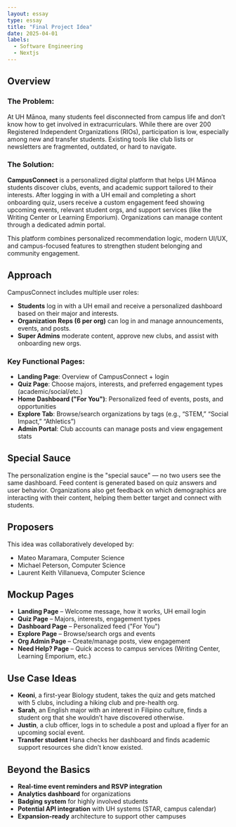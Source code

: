 ```yaml
---
layout: essay
type: essay
title: "Final Project Idea"
date: 2025-04-01
labels:
  - Software Engineering
  - Nextjs
---
```


## Overview

### The Problem:
At UH Mānoa, many students feel disconnected from campus life and don’t know how to get involved in extracurriculars. While there are over 200 Registered Independent Organizations (RIOs), participation is low, especially among new and transfer students. Existing tools like club lists or newsletters are fragmented, outdated, or hard to navigate.

### The Solution:
**CampusConnect** is a personalized digital platform that helps UH Mānoa students discover clubs, events, and academic support tailored to their interests. After logging in with a UH email and completing a short onboarding quiz, users receive a custom engagement feed showing upcoming events, relevant student orgs, and support services (like the Writing Center or Learning Emporium). Organizations can manage content through a dedicated admin portal.

This platform combines personalized recommendation logic, modern UI/UX, and campus-focused features to strengthen student belonging and community engagement.

## Approach

CampusConnect includes multiple user roles:
- **Students** log in with a UH email and receive a personalized dashboard based on their major and interests.
- **Organization Reps (6 per org)** can log in and manage announcements, events, and posts.
- **Super Admins** moderate content, approve new clubs, and assist with onboarding new orgs.

### Key Functional Pages:
- **Landing Page**: Overview of CampusConnect + login
- **Quiz Page**: Choose majors, interests, and preferred engagement types (academic/social/etc.)
- **Home Dashboard ("For You")**: Personalized feed of events, posts, and opportunities
- **Explore Tab**: Browse/search organizations by tags (e.g., “STEM,” “Social Impact,” “Athletics”)
- **Admin Portal**: Club accounts can manage posts and view engagement stats

## Special Sauce
The personalization engine is the "special sauce" — no two users see the same dashboard. Feed content is generated based on quiz answers and user behavior. Organizations also get feedback on which demographics are interacting with their content, helping them better target and connect with students.

## Proposers
This idea was collaboratively developed by:
- Mateo Maramara, Computer Science
- Michael Peterson, Computer Science
- Laurent Keith Villanueva, Computer Science

## Mockup Pages
- **Landing Page** – Welcome message, how it works, UH email login
- **Quiz Page** – Majors, interests, engagement types
- **Dashboard Page** – Personalized feed ("For You")
- **Explore Page** – Browse/search orgs and events
- **Org Admin Page** – Create/manage posts, view engagement
- **Need Help? Page** – Quick access to campus services (Writing Center, Learning Emporium, etc.)

## Use Case Ideas
- **Keoni**, a first-year Biology student, takes the quiz and gets matched with 5 clubs, including a hiking club and pre-health org.
- **Sarah**, an English major with an interest in Filipino culture, finds a student org that she wouldn’t have discovered otherwise.
- **Justin**, a club officer, logs in to schedule a post and upload a flyer for an upcoming social event.
- **Transfer student** Hana checks her dashboard and finds academic support resources she didn’t know existed.

## Beyond the Basics
- **Real-time event reminders and RSVP integration**
- **Analytics dashboard** for organizations
- **Badging system** for highly involved students
- **Potential API integration** with UH systems (STAR, campus calendar)
- **Expansion-ready** architecture to support other campuses

